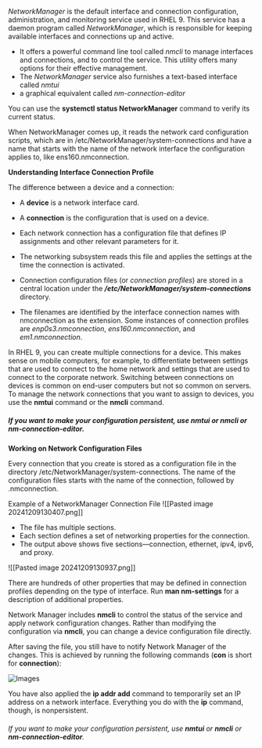 _NetworkManager_ is the default interface and connection configuration, administration, and monitoring service used in RHEL 9. This service has a daemon program called _NetworkManager_, which is responsible for keeping available interfaces and connections up and active.

- It offers a powerful command line tool called _nmcli_ to manage interfaces and connections, and to control the service. This utility offers many options for their effective management.
- The _NetworkManager_ service also furnishes a text-based interface called _nmtui_
- a graphical equivalent called _nm-connection-editor_

You can use the **systemctl status NetworkManager** command to verify its current status.

When NetworkManager comes up, it reads the network card configuration scripts, which are in /etc/NetworkManager/system-connections and have a name that starts with the name of the network interface the configuration applies to, like ens160.nmconnection.

**Understanding Interface Connection Profile**

The difference between a device and a connection:

- A **device** is a network interface card.
- A **connection** is the configuration that is used on a device.

- Each network connection has a configuration file that defines IP assignments and other relevant parameters for it. 
- The networking subsystem reads this file and applies the settings at the time the connection is activated.
- Connection configuration files (or _connection profiles_) are stored in a central location under the **_/etc/NetworkManager/system-connections_** directory.
- The filenames are identified by the interface connection names with nmconnection as the extension. Some instances of connection profiles are _enp0s3.nmconnection_, _ens160.nmconnection_, and _em1.nmconnection_.

In RHEL 9, you can create multiple connections for a device. This makes sense on mobile computers, for example, to differentiate between settings that are used to connect to the home network and settings that are used to connect to the corporate network. Switching between connections on devices is common on end-user computers but not so common on servers. To manage the network connections that you want to assign to devices, you use the **nmtui** command or the **nmcli** command.

##### If you want to make your configuration persistent, use **nmtui** or **nmcli** or **nm-connection-editor**.

**Working on Network Configuration Files**

Every connection that you create is stored as a configuration file in the directory /etc/NetworkManager/system-connections. The name of the configuration files starts with the name of the connection, followed by .nmconnection.

Example of a NetworkManager Connection File
![[Pasted image 20241209130407.png]]

- The file has multiple sections.
- Each section defines a set of networking properties for the connection.
- The output above shows five sections—connection, ethernet, ipv4, ipv6, and proxy.

![[Pasted image 20241209130937.png]]

There are hundreds of other properties that may be defined in connection profiles depending on the type of interface. Run **man nm-settings** for a description of additional properties.

Network Manager includes **nmcli** to control the status of the service and apply network configuration changes. Rather than modifying the configuration via **nmcli**, you can change a device configuration file directly.

After saving the file, you still have to notify Network Manager of the changes. This is achieved by running the following commands (**con** is short for **connection**):

![Images](https://learning.oreilly.com/api/v2/epubs/urn:orm:book:9781260462081/files/f0102-03.jpg)

You have also applied the **ip addr add** command to temporarily set an IP address on a network interface. Everything you do with the **ip** command, though, is nonpersistent. 

###### If you want to make your configuration persistent, use **nmtui** or **nmcli** or **nm-connection-editor**.


